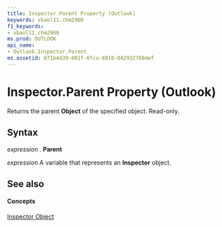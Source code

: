 ```yaml
---
title: Inspector.Parent Property (Outlook)
keywords: vbaol11.chm2960
f1_keywords:
- vbaol11.chm2960
ms.prod: OUTLOOK
api_name:
- Outlook.Inspector.Parent
ms.assetid: 671b4d39-001f-6fca-6910-842932780def
---
```



# Inspector.Parent Property (Outlook)

Returns the parent  **Object** of the specified object. Read-only.


## Syntax

 _expression_ . **Parent**

 _expression_ A variable that represents an **Inspector** object.


## See also


#### Concepts


[Inspector Object](inspector-object-outlook.md)

